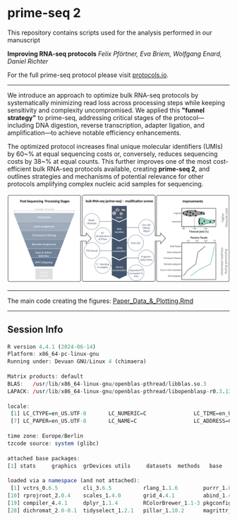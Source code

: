 # prime-seq 2

This repository contains scripts used for the analysis performed in our manuscript

**Improving RNA-seq protocols**
*Felix Pförtner, Eva Briem, Wolfgang Enard, Daniel Richter*

For the full prime-seq protocol please visit [protocols.io](https://www.protocols.io/view/prime-seq-2-dsyx6fxn).

---

We introduce an approach to optimize bulk RNA-seq protocols by systematically minimizing read loss across processing steps while keeping sensitivity and complexity uncompromised. We applied this **"funnel strategy"** to prime-seq, addressing critical stages of the protocol—including DNA digestion, reverse transcription, adapter ligation, and amplification—to achieve notable efficiency enhancements. 

The optimized protocol increases final unique molecular identifiers (UMIs) by 60~\% at equal sequencing costs or, conversely, reduces sequencing costs by 38~\% at equal counts. This further improves one of the most cost-efficient bulk RNA-seq protocols available, creating **prime-seq 2**, and outlines strategies and mechanisms of potential relevance for other protocols amplifying complex nucleic acid samples for sequencing.

![Figure A: Overview of the funnel strategy applied to prime-seq protocol optimization.](figures/combined_figures/FigA.png)

---
The main code creating the figures: [Paper_Data_&_Plotting.Rmd](scripts/Paper_Data_&_Plotting.Rmd)

---
## Session Info

```r
R version 4.4.1 (2024-06-14)
Platform: x86_64-pc-linux-gnu
Running under: Devuan GNU/Linux 4 (chimaera)

Matrix products: default
BLAS:   /usr/lib/x86_64-linux-gnu/openblas-pthread/libblas.so.3 
LAPACK: /usr/lib/x86_64-linux-gnu/openblas-pthread/libopenblasp-r0.3.13.so;  LAPACK version 3.9.0

locale:
 [1] LC_CTYPE=en_US.UTF-8       LC_NUMERIC=C               LC_TIME=en_US.UTF-8        LC_COLLATE=en_US.UTF-8     LC_MONETARY=en_US.UTF-8    LC_MESSAGES=en_US.UTF-8   
 [7] LC_PAPER=en_US.UTF-8       LC_NAME=C                  LC_ADDRESS=C               LC_TELEPHONE=C             LC_MEASUREMENT=en_US.UTF-8 LC_IDENTIFICATION=C       

time zone: Europe/Berlin
tzcode source: system (glibc)

attached base packages:
[1] stats     graphics  grDevices utils     datasets  methods   base     

loaded via a namespace (and not attached):
 [1] vctrs_0.6.5        cli_3.6.5          rlang_1.1.6        purrr_1.0.4        car_3.1-2          generics_0.1.4     ggpubr_0.6.0       glue_1.8.0         backports_1.5.0   
[10] rprojroot_2.0.4    scales_1.4.0       grid_4.4.1         abind_1.4-5        carData_3.0-5      tibble_3.2.1       rstatix_0.7.2      lifecycle_1.0.4    ggsignif_0.6.4    
[19] compiler_4.4.1     dplyr_1.1.4        RColorBrewer_1.1-3 pkgconfig_2.0.3    tidyr_1.3.1        here_1.0.1         rstudioapi_0.16.0  farver_2.1.2       R6_2.6.1          
[28] dichromat_2.0-0.1  tidyselect_1.2.1   pillar_1.10.2      magrittr_2.0.3     tools_4.4.1        gtable_0.3.6       broom_1.0.6        ggplot2_3.5.2   
```
